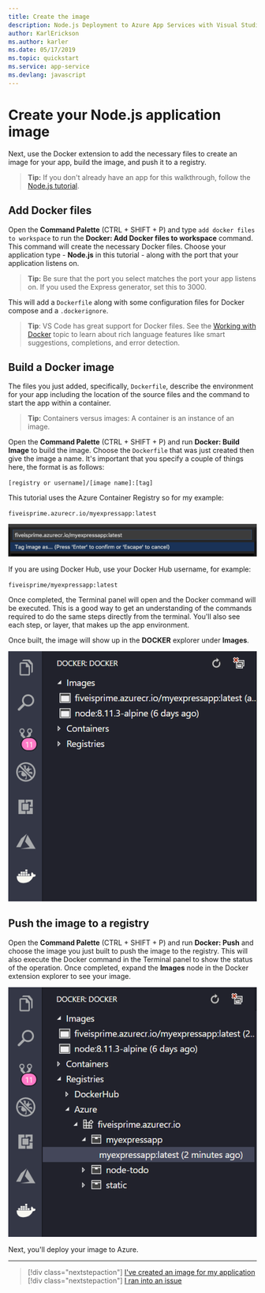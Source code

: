 ```yaml
---
title: Create the image
description: Node.js Deployment to Azure App Services with Visual Studio Code
author: KarlErickson
ms.author: karler
ms.date: 05/17/2019
ms.topic: quickstart
ms.service: app-service
ms.devlang: javascript
---
```

# Create your Node.js application image

Next, use the Docker extension to add the necessary files to create an image for your app, build the image, and push it to a registry.

> **Tip:** If you don't already have an app for this walkthrough, follow the [Node.js tutorial](/docs/nodejs/nodejs-tutorial.md).

## Add Docker files

Open the **Command Palette** (CTRL + SHIFT + P) and type `add docker files to workspace` to run the **Docker: Add Docker files to workspace** command. This command will create the necessary Docker files. Choose your application type - **Node.js** in this tutorial - along with the port that your application listens on.

> **Tip:** Be sure that the port you select matches the port your app listens on. If you used the Express generator, set this to 3000.

This will add a `Dockerfile` along with some configuration files for Docker compose and a `.dockerignore`.

> **Tip**: VS Code has great support for Docker files. See the [Working with Docker](/docs/azure/docker.md) topic to learn about rich language features like smart suggestions, completions, and error detection.

## Build a Docker image

The files you just added, specifically, `Dockerfile`, describe the environment for your app including the location of the source files and the command to start the app within a container.

> **Tip:** Containers versus images: A container is an instance of an image.

Open the **Command Palette** (CTRL + SHIFT + P) and run **Docker: Build Image** to build the image. Choose the `Dockerfile` that was just created then give the image a name. It's important that you specify a couple of things here, the format is as follows:

`[registry or username]/[image name]:[tag]`

This tutorial uses the Azure Container Registry so for my example:

`fiveisprime.azurecr.io/myexpressapp:latest`

![tag docker image](./media/tutorial-javascript-vscode/tag-image.png)

If you are using Docker Hub, use your Docker Hub username, for example:

`fiveisprime/myexpressapp:latest`

Once completed, the Terminal panel will open and the Docker command will be executed. This is a good way to get an understanding of the commands required to do the same steps directly from the terminal. You'll also see each step, or layer, that makes up the app environment.

Once built, the image will show up in the **DOCKER** explorer under **Images**.

![Docker Image](./media/tutorial-javascript-vscode/image-list.png)

## Push the image to a registry

Open the **Command Palette** (CTRL + SHIFT + P) and run **Docker: Push** and choose the image you just built to push the image to the registry. This will also execute the Docker command in the Terminal panel to show the status of the operation. Once completed, expand the **Images** node in the Docker extension explorer to see your image.

![Image in ACR](./media/tutorial-javascript-vscode/image-in-acr.png)

Next, you'll deploy your image to Azure.

----

> [!div class="nextstepaction"]
> [I've created an image for my application](./tutorial-javascript-vscode-deploy-container.md)
> [!div class="nextstepaction"]
> [I ran into an issue](https://www.research.net/r/PWZWZ52?tutorial=node-deployment-docker-extension&step=containerize-app)

